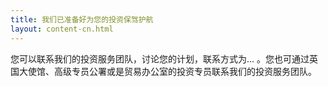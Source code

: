 ```yaml
---
title: 我们已准备好为您的投资保驾护航
layout: content-cn.html
---
```


您可以联系我们的投资服务团队，讨论您的计划，联系方式为... 。您也可通过英国大使馆、高级专员公署或是贸易办公室的投资专员联系我们的投资服务团队。
